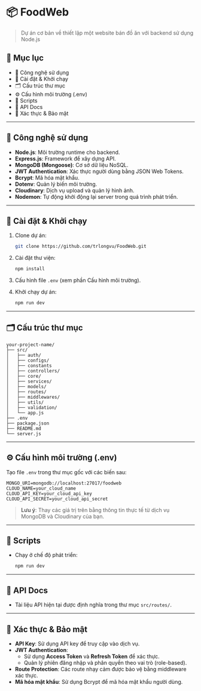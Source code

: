 # 📦 FoodWeb

> Dự án cơ bản về thiết lập một website bán đồ ăn với backend sử dụng Node.js

## 📁 Mục lục

- 🧱 Công nghệ sử dụng
- 🚀 Cài đặt & Khởi chạy
- 🗂️ Cấu trúc thư mục
- ⚙️ Cấu hình môi trường (.env)
- 🧪 Scripts
- 📡 API Docs
- 🔐 Xác thực & Bảo mật

---

## 🧱 Công nghệ sử dụng

- **Node.js**: Môi trường runtime cho backend.
- **Express.js**: Framework để xây dựng API.
- **MongoDB (Mongoose)**: Cơ sở dữ liệu NoSQL.
- **JWT Authentication**: Xác thực người dùng bằng JSON Web Tokens.
- **Bcrypt**: Mã hóa mật khẩu.
- **Dotenv**: Quản lý biến môi trường.
- **Cloudinary**: Dịch vụ upload và quản lý hình ảnh.
- **Nodemon**: Tự động khởi động lại server trong quá trình phát triển.

---

## 🚀 Cài đặt & Khởi chạy

1. Clone dự án:

   ```bash
   git clone https://github.com/trlongvu/FoodWeb.git
   ```

2. Cài đặt thư viện:

   ```bash
   npm install
   ```

3. Cấu hình file `.env` (xem phần Cấu hình môi trường).

4. Khởi chạy dự án:

   ```bash
   npm run dev
   ```

---

## 🗂️ Cấu trúc thư mục

```
your-project-name/
├── src/
│   ├── auth/
│   ├── configs/
│   ├── constants
│   ├── controllers/
│   ├── core/
│   ├── services/
│   ├── models/
│   ├── routes/
│   ├── middlewares/
│   ├── utils/
│   ├── validation/
│   └── app.js
├── .env
├── package.json
├── README.md
└── server.js
```

---

## ⚙️ Cấu hình môi trường (.env)

Tạo file `.env` trong thư mục gốc với các biến sau:

```
MONGO_URI=mongodb://localhost:27017/foodweb
CLOUD_NAME=your_cloud_name
CLOUD_API_KEY=your_cloud_api_key
CLOUD_API_SECRET=your_cloud_api_secret
```

> **Lưu ý**: Thay các giá trị trên bằng thông tin thực tế từ dịch vụ MongoDB và Cloudinary của bạn.

---

## 🧪 Scripts

- Chạy ở chế độ phát triển:

  ```bash
  npm run dev
  ```

---

## 📡 API Docs

- Tài liệu API hiện tại được định nghĩa trong thư mục `src/routes/`.

---

## 🔐 Xác thực & Bảo mật

- **API Key**: Sử dụng API key để truy cập vào dịch vụ.
- **JWT Authentication**:
  - Sử dụng **Access Token** và **Refresh Token** để xác thực.
  - Quản lý phiên đăng nhập và phân quyền theo vai trò (role-based).
- **Route Protection**: Các route nhạy cảm được bảo vệ bằng middleware xác thực.
- **Mã hóa mật khẩu**: Sử dụng Bcrypt để mã hóa mật khẩu người dùng.
